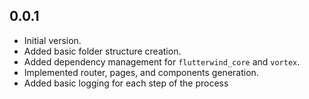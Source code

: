 ## 0.0.1

* Initial version.
* Added basic folder structure creation.
* Added dependency management for `flutterwind_core` and `vortex`.
* Implemented router, pages, and components generation.
* Added basic logging for each step of the process
